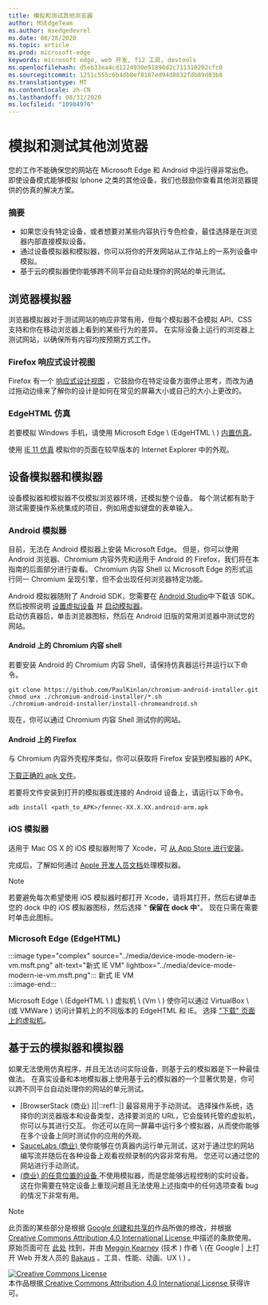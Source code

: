 ```yaml
---
title: 模拟和测试其他浏览器
author: MSEdgeTeam
ms.author: msedgedevrel
ms.date: 08/28/2020
ms.topic: article
ms.prod: microsoft-edge
keywords: microsoft edge, web 开发, f12 工具, devtools
ms.openlocfilehash: d5eb33ea4cd1224930e91898d2c711310202cfc0
ms.sourcegitcommit: 1251c555c6b4db8ef8187ed94d8832fdb89d03b8
ms.translationtype: MT
ms.contentlocale: zh-CN
ms.lasthandoff: 08/31/2020
ms.locfileid: "10984976"
---
```

<!-- Copyright Meggin Kearney and Paul Bakaus

   Licensed under the Apache License, Version 2.0 (the "License");
   you may not use this file except in compliance with the License.
   You may obtain a copy of the License at

       https://www.apache.org/licenses/LICENSE-2.0

   Unless required by applicable law or agreed to in writing, software
   distributed under the License is distributed on an "AS IS" BASIS,
   WITHOUT WARRANTIES OR CONDITIONS OF ANY KIND, either express or implied.
   See the License for the specific language governing permissions and
   limitations under the License.  -->





# 模拟和测试其他浏览器   




您的工作不能确保您的网站在 Microsoft Edge 和 Android 中运行得非常出色。  即使设备模式能够模拟 Iphone 之类的其他设备，我们也鼓励你查看其他浏览器提供的仿真的解决方案。  

### 摘要  

*   如果您没有特定设备，或者想要对某些内容执行专色检查，最佳选择是在浏览器内部直接模拟设备。  
*   通过设备模拟器和模拟器，你可以将你的开发网站从工作站上的一系列设备中模拟。  
*   基于云的模拟器使你能够跨不同平台自动处理你的网站的单元测试。  

## 浏览器模拟器  

浏览器模拟器对于测试网站的响应非常有用，但每个模拟器不会模拟 API、CSS 支持和你在移动浏览器上看到的某些行为的差异。  在实际设备上运行的浏览器上测试网站，以确保所有内容均按预期方式工作。  

### Firefox 响应式设计视图  

Firefox 有一个 [响应式设计视图][MDNResponsiveDesignMode] ，它鼓励你在特定设备方面停止思考，而改为通过拖动边缘来了解你的设计是如何在常见的屏幕大小或自己的大小上更改的。  

### EdgeHTML 仿真  

若要模拟 Windows 手机，请使用 Microsoft Edge \ (EdgeHTML \ ) [内置仿真][DevToolsEdgeHtmlEmulation]。  

使用 [IE 11 仿真][Ie11DevToolsEmulation] 模拟你的页面在较早版本的 Internet Explorer 中的外观。  

## 设备模拟器和模拟器  

设备模拟器和模拟器不仅模拟浏览器环境，还模拟整个设备。  每个测试都有助于测试需要操作系统集成的项目，例如用虚拟键盘的表单输入。  

### Android 模拟器  

<!--  
:::image type="complex" source="../media/device-mode-android-emulator-stock-browser.msft.png" alt-text="Stock Browser in Android Emulator" lightbox="../media/device-mode-android-emulator-stock-browser.msft.png":::
   Stock Browser in Android Emulator  
:::image-end:::  
-->  

目前，无法在 Android 模拟器上安装 Microsoft Edge。  但是，你可以使用 Android 浏览器、Chromium 内容外壳和适用于 Android 的 Firefox，我们将在本指南的后面部分进行查看。  Chromium 内容 Shell 以 Microsoft Edge 的形式运行同一 Chromium 呈现引擎，但不会出现任何浏览器特定功能。  

Android 模拟器随附了 Android SDK，您需要在 [Android Studio][AndroidStudioDownload]中下载该 SDK。  然后按照说明 [设置虚拟设备][AndroidStudioCreateManageVirtualDevices] 并 [启动模拟器][AndroidStudioRunAppsAndroidEmulator]。  
启动仿真器后，单击浏览器图标，然后在 Android 旧版的常用浏览器中测试您的网站。  

#### Android 上的 Chromium 内容 shell  

<!--  
:::image type="complex" source="../media/device-mode-android-avd-contentshell.msft.png" alt-text="Android Emulator Content Shell" lightbox="../media/device-mode-android-avd-contentshell.msft.png":::
   Android Emulator Content Shell  
:::image-end:::  
-->  

若要安装 Android 的 Chromium 内容 Shell，请保持仿真器运行并运行以下命令。  

```shell
git clone https://github.com/PaulKinlan/chromium-android-installer.git
chmod u+x ./chromium-android-installer/*.sh
./chromium-android-installer/install-chromeandroid.sh
```  

现在，你可以通过 Chromium 内容 Shell 测试你的网站。  

#### Android 上的 Firefox  

<!--  
:::image type="complex" source="../media/device-mode-ff-on-android-emulator.msft.png" alt-text="Firefox Icon on Android Emulator" lightbox="../media/device-mode-ff-on-android-emulator.msft.png":::
   Firefox Icon on Android Emulator  
:::image-end:::  
-->  

与 Chromium 内容外壳程序类似，你可以获取将 Firefox 安装到模拟器的 APK。  

[下载正确的 apk 文件][MozillaFirefoxDownload]。  

若要将文件安装到打开的模拟器或连接的 Android 设备上，请运行以下命令。  

```shell
adb install <path_to_APK>/fennec-XX.X.XX.android-arm.apk
```  

### iOS 模拟器  

适用于 Mac OS X 的 iOS 模拟器附带了 Xcode，可 [从 App Store 进行安装][MacAppStoreXcode]。  

完成后，了解如何通过 [Apple 开发人员文档][AppleSimulatorHelp]处理模拟器。  

> [!NOTE]
> 若要避免每次希望使用 iOS 模拟器时都打开 Xcode，请将其打开，然后右键单击您的 dock 中的 iOS 模拟器图标，然后选择 " **保留在 dock 中**"。  现在只需在需要时单击此图标。  

###  Microsoft Edge (EdgeHTML)   

:::image type="complex" source="../media/device-mode-modern-ie-vm.msft.png" alt-text="新式 IE VM" lightbox="../media/device-mode-modern-ie-vm.msft.png":::
   新式 IE VM  
:::image-end:::  

Microsoft Edge \ (EdgeHTML \ ) 虚拟机 \ (Vm \ ) 使你可以通过 VirtualBox \ (或 VMWare ) 访问计算机上的不同版本的 EdgeHTML 和 IE。  选择 ["下载" 页面上的虚拟机][MicrosoftDeveloperEdgeVms]。  

## 基于云的模拟器和模拟器  

如果无法使用仿真程序，并且无法访问实际设备，则基于云的模拟器是下一种最佳做法。  在真实设备和本地模拟器上使用基于云的模拟器的一个显著优势是，你可以跨不同平台自动处理你的网站的单元测试。  

*   [BrowserStack (商业) ][|::ref1::|] 最容易用于手动测试。  选择操作系统，选择你的浏览器版本和设备类型，选择要浏览的 URL，它会旋转托管的虚拟机，你可以与其进行交互。  你还可以在同一屏幕中运行多个模拟器，从而使你能够在多个设备上同时测试你的应用的外观。  
*   [SauceLabs (商业) ][SauceLabs] 使你能够在仿真器内运行单元测试，这对于通过您的网站编写流并随后在各种设备上观看视频录制的内容非常有用。  您还可以通过您的网站进行手动测试。  
*   [ (商业) 的任意位置的设备 ][AppExperience] 不使用模拟器，而是您能够远程控制的实时设备。  这在你需要在特定设备上重现问题且无法使用上述指南中的任何选项查看 bug 的情况下非常有用。  

<!--  
 


-->  

<!-- links -->  

[DevToolsEdgeHtmlEmulation]: /microsoft-edge/devtools-guide/emulation "DevTools (EdgeHTML) 仿真 |Microsoft 文档"  

[Ie11DevToolsEmulation]: /previous-versions/windows/internet-explorer/ie-developer/samples/dn255001(v=vs.85) "模拟浏览器、屏幕大小和 GPS 位置 |Microsoft 文档"  

[MicrosoftDeveloperEdgeVms]: https://developer.microsoft.com/microsoft-edge/tools/vms "下载虚拟机"  

[AndroidStudioCreateManageVirtualDevices]: https://developer.android.com/tools/devices/managing-avds.html "创建和管理虚拟设备 |Android 开发人员"  
[AndroidStudioDownload]:  https://developer.android.com/sdk/installing/studio.html "下载 Android Studio 和 SDK 工具 |Android 开发人员"  
[AndroidStudioRunAppsAndroidEmulator]: https://developer.android.com/tools/devices/emulator.html "在 Android 模拟器上运行应用 |Android 开发人员"  

[AppExperience]: https://www.sigos.com/app-experience/ "应用体验"  
[AppleSimulatorHelp]: https://help.apple.com/simulator/mac/current "模拟器帮助-当前 |Apple"  
[BrowserStack]: https://www.browserstack.com/automate "BrowserStack"  
[MacAppStoreXcode]: https://itunes.apple.com/app/xcode/id497799835 "Mac 应用商店上的 Xcode"  
[MDNResponsiveDesignMode]: https://developer.mozilla.org/docs/Tools/Responsive_Design_View "响应式设计模式 |MDN"  
[MozillaFirefoxDownload]: https://www.mozilla.org/firefox/all/#product-android-beta "下载 Firefox 浏览器"  
[SauceLabs]: https://saucelabs.com "Sauce Labs"  

> [!NOTE]
> 此页面的某些部分是根据 [Google 创建和共享的][GoogleSitePolicies]作品所做的修改，并根据[ Creative Commons Attribution 4.0 International License ][CCA4IL]中描述的条款使用。  
> 原始页面可在 [此处](https://developers.google.com/web/tools/chrome-devtools/device-mode/testing-other-browsers) 找到，并由 [Meggin Kearney][MegginKearney] (技术 ) 作者 \ (在 Google | 上打开 Web 开发人员的 [Bakaus][PaulBakaus] 。工具、性能、动画、UX \ ) 。  

[![Creative Commons License][CCby4Image]][CCA4IL]  
本作品根据[ Creative Commons Attribution 4.0 International License ][CCA4IL]获得许可。  

[CCA4IL]: https://creativecommons.org/licenses/by/4.0  
[CCby4Image]: https://i.creativecommons.org/l/by/4.0/88x31.png  
[GoogleSitePolicies]: https://developers.google.com/terms/site-policies  
[KayceBasques]: https://developers.google.com/web/resources/contributors/kaycebasques  
[MegginKearney]: https://developers.google.com/web/resources/contributors/megginkearney  
[PaulBakaus]: https://developers.google.com/web/resources/contributors/pbakaus  
